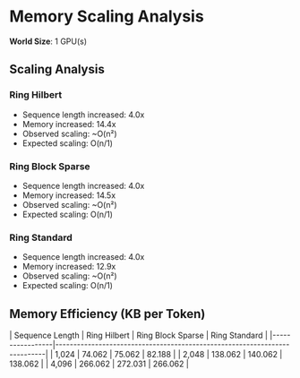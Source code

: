 # Memory Scaling Analysis

**World Size**: 1 GPU(s)

## Scaling Analysis


### Ring Hilbert

- Sequence length increased: 4.0x
- Memory increased: 14.4x
- Observed scaling: ~O(n²)
- Expected scaling: O(n/1)

### Ring Block Sparse

- Sequence length increased: 4.0x
- Memory increased: 14.5x
- Observed scaling: ~O(n²)
- Expected scaling: O(n/1)

### Ring Standard

- Sequence length increased: 4.0x
- Memory increased: 12.9x
- Observed scaling: ~O(n²)
- Expected scaling: O(n/1)

## Memory Efficiency (KB per Token)

| Sequence Length | Ring Hilbert | Ring Block Sparse | Ring Standard |
|-----------------|---------------------------------------------------------------------------|
|           1,024 |                  74.062 |                  75.062 |                  82.188 |
|           2,048 |                 138.062 |                 140.062 |                 138.062 |
|           4,096 |                 266.062 |                 272.031 |                 266.062 |
